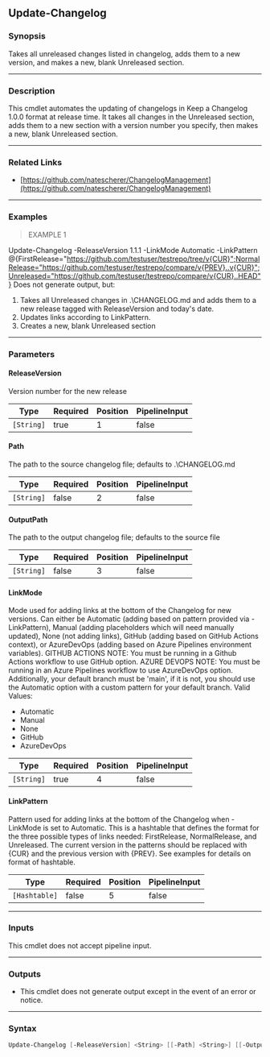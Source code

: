 Update-Changelog
----------------

### Synopsis
Takes all unreleased changes listed in changelog, adds them to a new version,
and makes a new, blank Unreleased section.

---

### Description

This cmdlet automates the updating of changelogs in Keep a Changelog 1.0.0 format at release time. It
takes all changes in the Unreleased section, adds them to a new section with a version number you specify,
then makes a new, blank Unreleased section.

---

### Related Links
* [https://github.com/natescherer/ChangelogManagement](https://github.com/natescherer/ChangelogManagement)

---

### Examples
> EXAMPLE 1

Update-Changelog -ReleaseVersion 1.1.1 -LinkMode Automatic -LinkPattern @{FirstRelease="https://github.com/testuser/testrepo/tree/v{CUR}";NormalRelease="https://github.com/testuser/testrepo/compare/v{PREV}..v{CUR}";Unreleased="https://github.com/testuser/testrepo/compare/v{CUR}..HEAD"}
Does not generate output, but:
1. Takes all Unreleased changes in .\CHANGELOG.md and adds them to a new release tagged with ReleaseVersion and today's date.
2. Updates links according to LinkPattern.
3. Creates a new, blank Unreleased section

---

### Parameters
#### **ReleaseVersion**
Version number for the new release

|Type      |Required|Position|PipelineInput|
|----------|--------|--------|-------------|
|`[String]`|true    |1       |false        |

#### **Path**
The path to the source changelog file; defaults to .\CHANGELOG.md

|Type      |Required|Position|PipelineInput|
|----------|--------|--------|-------------|
|`[String]`|false   |2       |false        |

#### **OutputPath**
The path to the output changelog file; defaults to the source file

|Type      |Required|Position|PipelineInput|
|----------|--------|--------|-------------|
|`[String]`|false   |3       |false        |

#### **LinkMode**
Mode used for adding links at the bottom of the Changelog for new versions. Can either be Automatic
(adding based on pattern provided via -LinkPattern), Manual (adding placeholders which
will need manually updated), None (not adding links), GitHub (adding based on GitHub Actions context),
or AzureDevOps (adding based on Azure Pipelines environment variables).
GITHUB ACTIONS NOTE: You must be running in a Github Actions workflow to use GitHub option. 
AZURE DEVOPS NOTE: You must be running in an Azure Pipelines workflow to use AzureDevOps option.  
Additionally, your default branch must be 'main', if it is not, you should use the Automatic option with
a custom pattern for your default branch.
Valid Values:

* Automatic
* Manual
* None
* GitHub
* AzureDevOps

|Type      |Required|Position|PipelineInput|
|----------|--------|--------|-------------|
|`[String]`|true    |4       |false        |

#### **LinkPattern**
Pattern used for adding links at the bottom of the Changelog when -LinkMode is set to Automatic. This
is a hashtable that defines the format for the three possible types of links needed: FirstRelease, NormalRelease,
and Unreleased. The current version in the patterns should be replaced with {CUR} and the previous
version with {PREV}. See examples for details on format of hashtable.

|Type         |Required|Position|PipelineInput|
|-------------|--------|--------|-------------|
|`[Hashtable]`|false   |5       |false        |

---

### Inputs
This cmdlet does not accept pipeline input.

---

### Outputs
* This cmdlet does not generate output except in the event of an error or notice.

---

### Syntax
```PowerShell
Update-Changelog [-ReleaseVersion] <String> [[-Path] <String>] [[-OutputPath] <String>] [-LinkMode] <String> [[-LinkPattern] <Hashtable>] [<CommonParameters>]
```
